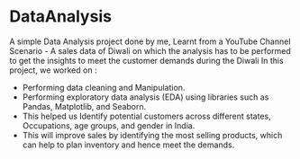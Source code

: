 # DataAnalysis
A simple Data Analysis project done by me, Learnt from a YouTube Channel
Scenario - A sales data of Diwali on which the analysis has to be performed to get the insights to meet the customer demands during the Diwali
In this project, we worked on : 
* Performing data cleaning and Manipulation.
* Performing exploratory data analysis (EDA) using libraries such as Pandas, Matplotlib, and Seaborn.
* This helped us Identify potential customers across different states, Occupations, age groups, and gender in India.
* This will improve sales by identifying the most selling products, which can help to plan inventory and hence meet the demands.
